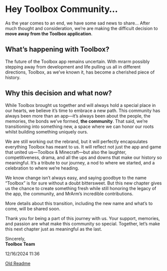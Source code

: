 # __**Hey Toolbox Community…**__
As the year comes to an end, we have some sad news to share… After much thought and consideration, we’re are making the difficult decision to **move away from the Toolbox application**.  


## What’s happening with Toolbox?  
The future of the Toolbox app remains uncertain. With mrarm possibly stepping away from development and life pulling us all in different directions, Toolbox, as we’ve known it, has become a cherished piece of history.  


## Why this decision and what now?  
While Toolbox brought us together and will always hold a special place in our hearts, we believe it’s time to embrace a new path. This community has always been more than an app—it’s always been about the people, the memories, the bonds we’ve formed, **the community**. That said, we’re transitioning into something new, a space where we can honor our roots whilst building something uniquely ours.

We are still working out the rebrand, but it will perfectly encapsulates everything Toolbox has meant to us. It will reflect not just the app and game that united us—Toolbox & Minecraft—but also the laughter, competitiveness, drama, and all the ups and downs that make our history so meaningful. It’s a tribute to our journey, a nod to where we started, and a celebration to where we’re heading.

We know change isn’t always easy, and saying goodbye to the name “Toolbox” is for sure without a doubt bittersweet. But this new chapter gives us the chance to create something fresh while still honoring the legacy of the app, the community, and MrArm’s incredible contributions.

More details about this transition, including the new name and what’s to come, will be shared soon.

Thank you for being a part of this journey with us. Your support, memories, and passion are what make this community so special. Together, let’s make this next chapter just as meaningful as the last.

Sincerely,  
**Toolbox Team**

12/16/2024 11:36


[Old Readme](README.old.md)
